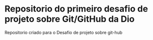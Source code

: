# Repositorio do primeiro desafio de projeto sobre Git/GitHub da Dio
Repositorio criado para o Desafio de projeto sobre git-hub 
